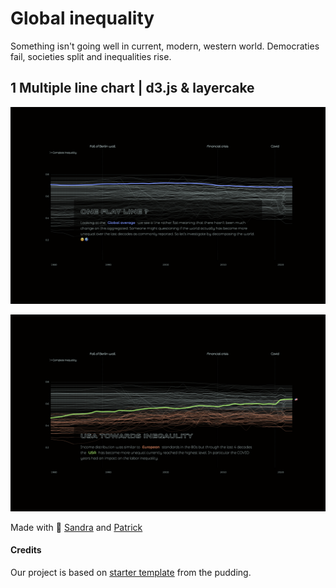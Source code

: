 # Global inequality

Something isn't going well in current, modern, western world. Democraties fail, societies split and inequalities rise.

## 1 Multiple line chart | d3.js & layercake

![alt text](<static/assets/Scrollytelling d3js and sevelte 1.png>)

![alt text](<static/assets/Scrollytelling d3js and sevelte 2.png>)

Made with :green_heart: [Sandra](https://www.sandraviz.com) and [Patrick](https://www.linkedin.com/in/patrickwojda/)

#### Credits

Our project is based on [starter template](https://github.com/the-pudding/svelte-starter) from the pudding.
